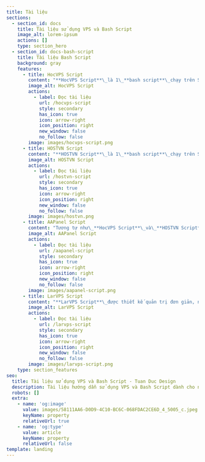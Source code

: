 ```yaml
---
title: Tài liệu
sections:
  - section_id: docs
    title: Tài liệu sử dụng VPS và Bash Script
    image_alt: lorem-ipsum
    actions: []
    type: section_hero
  - section_id: docs-bash-script
    title: Tài liệu Bash Script
    background: gray
    features:
      - title: HocVPS Script
        content: "**HocVPS Script**\_là 1\_**bash script**\_chạy trên SSH sẽ tự động cài đặt tất cả các thành phần cần thiết nhất cho VPS với một dòng lệnh duy nhất.\n"
        image_alt: HocVPS Script
        actions:
          - label: Đọc tài liệu
            url: /hocvps-script
            style: secondary
            has_icon: true
            icon: arrow-right
            icon_position: right
            new_window: false
            no_follow: false
        image: images/hocvps-script.png
      - title: HOSTVN Script
        content: "**HOSTVN Script**\_là 1\_**bash script**\_chạy trên SSH sẽ tự động cài đặt tất cả các thành phần cần thiết nhất cho VPS với một dòng lệnh duy nhất.\n"
        image_alt: HOSTVN Script
        actions:
          - label: Đọc tài liệu
            url: /hostvn-script
            style: secondary
            has_icon: true
            icon: arrow-right
            icon_position: right
            new_window: false
            no_follow: false
        image: images/hostvn.png
      - title: AAPanel Script
        content: "Tương tự như\_**HocVPS Script**\_và\_**HOSTVN Script**,\_**AAPanel Script**\_cũng là một script tự động cài đặt và tối ưu hoạt động của VPS. Chỉ với vài lệnh đơn giản, VPS của bạn sẽ sẵn sàng hoạt động ngay lập tức.\n"
        image_alt: AAPanel Script
        actions:
          - label: Đọc tài liệu
            url: /aapanel-script
            style: secondary
            has_icon: true
            icon: arrow-right
            icon_position: right
            new_window: false
            no_follow: false
        image: images/aapanel-script.png
      - title: LarVPS Script
        content: "**LarVPS Script**\_được thiết kế quản trị đơn giản, nhẹ, tối ưu tốc độ, bảo mật, phục vụ cho mã nguồn\_**PHP**\_phổ biến như\_**Wordpress**,\_**Laravel**... với các công nghệ mới nhất\n"
        image_alt: LarVPS Script
        actions:
          - label: Đọc tài liệu
            url: /larvps-script
            style: secondary
            has_icon: true
            icon: arrow-right
            icon_position: right
            new_window: false
            no_follow: false
        image: images/larvps-script.png
    type: section_features
seo:
  title: Tài liệu sử dụng VPS và Bash Script - Tuan Duc Design
  description: Tài liệu hướng dẫn sử dụng VPS và Bash Script dành cho người mới sử dụng VPS
  robots: []
  extra:
    - name: 'og:image'
      value: images/58111AA6-D0D9-4C10-BC6C-068FDAC2CE6D_4_5005_c.jpeg
      keyName: property
      relativeUrl: true
    - name: 'og:type'
      value: article
      keyName: property
      relativeUrl: false
template: landing
---
```

